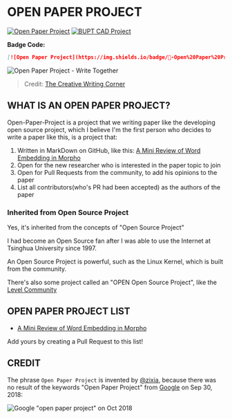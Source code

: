 # OPEN PAPER PROJECT

[![Open Paper Project](https://img.shields.io/badge/📝-Open%20Paper%20Project-brightgreen.svg)](https://github.com/BUPT/open-paper-project)
[![BUPT CAD Project](https://img.shields.io/badge/%20-BUPT_CAD_Project-blue.svg)](https://github.com/bupt/awesome-cad)

**Badge Code:**

```md
[![Open Paper Project](https://img.shields.io/badge/📝-Open%20Paper%20Project-brightgreen.svg)](https://github.com/BUPT/open-paper-project)
```

![Open Paper Project - Write Together](https://bupt.github.io/open-paper-project/images/write-together.jpg)
> Credit: [The Creative Writing Corner](http://thecreativewritingcorner.blogspot.com/)

## WHAT IS AN OPEN PAPER PROJECT?

Open-Paper-Project is a project that we writing paper like the developing open source project, which I believe I'm the first person who decides to write a paper like this, is a project that:

1. Written in MarkDown on GitHub, like this: [A Mini Review of Word Embedding in Morpho](https://github.com/zixia/paper-morpho-vector-presentation)
1. Open for the new researcher who is interested in the paper topic to join
1. Open for Pull Requests from the community, to add his opinions to the paper
1. List all contributors(who's PR had been accepted) as the authors of the paper

### Inherited from Open Source Project

Yes, it's inherited from the concepts of "Open Source Project"

I had become an Open Source fan after I was able to use the Internet at Tsinghua University since 1997.

An Open Source Project is powerful, such as the Linux Kernel, which is built from the community.

There's also some project called an "OPEN Open Source Project", like the [Level Community](https://github.com/Level/community/blob/ff67b1c2ee90e02c352cc2fd797c3b80ac183178/CONTRIBUTING.md)

## OPEN PAPER PROJECT LIST

- [A Mini Review of Word Embedding in Morpho](https://github.com/zixia/paper-morpho-vector-presentation)

Add yours by creating a Pull Request to this list!

## CREDIT

The phrase `Open Paper Project` is invented by [@zixia](https://github.com/zixia), because there was no result of the keywords "Open Paper Project" from [Google](https://www.google.com/search?q=open+paper+project) on Sep 30, 2018:

![Google "open paper project" on Oct 2018](https://bupt.github.io/open-paper-project/images/google-open-paper-project-oct-2018.png)

